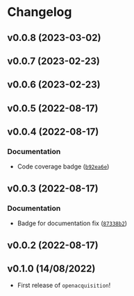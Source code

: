 # Changelog

<!--next-version-placeholder-->

## v0.0.8 (2023-03-02)


## v0.0.7 (2023-02-23)


## v0.0.6 (2023-02-23)


## v0.0.5 (2022-08-17)


## v0.0.4 (2022-08-17)
### Documentation
* Code coverage badge ([`b92ea6e`](https://github.com/DennisGoldfarb/OpenAcquisition/commit/b92ea6e5225aca68712d25a36db12485e6a4e965))

## v0.0.3 (2022-08-17)
### Documentation
* Badge for documentation fix ([`87338b2`](https://github.com/DennisGoldfarb/OpenAcquisition/commit/87338b234067b90b7aee3ed6a5d492c946c60fa7))

## v0.0.2 (2022-08-17)


## v0.1.0 (14/08/2022)

- First release of `openacquisition`!